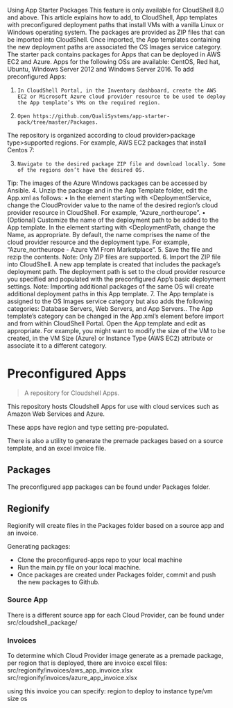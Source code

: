 Using App Starter Packages
This feature is only available for CloudShell 8.0 and above.
This article explains how to add, to CloudShell, App templates with preconfigured deployment paths that install VMs with a vanilla Linux or Windows operating system. The packages are provided as ZIP files that can be imported into CloudShell. Once imported, the App templates containing the new deployment paths are associated the OS Images service category.
The starter pack contains packages for Apps that can be deployed in AWS EC2 and Azure. Apps for the following OSs are available: CentOS, Red hat, Ubuntu, Windows Server 2012 and Windows Server 2016. 
To add preconfigured Apps: 
1.     In CloudShell Portal, in the Inventory dashboard, create the AWS EC2 or Microsoft Azure cloud provider resource to be used to deploy the App template’s VMs on the required region.
2.     Open https://github.com/QualiSystems/app-starter-pack/tree/master/Packages.
The repository is organized according to cloud provider>package type>supported regions.
For example, AWS EC2 packages that install Centos 7:
 
3.     Navigate to the desired package ZIP file and download locally. Some of the regions don’t have the desired OS.
Tip: The images of the Azure Windows packages can be accessed by Ansible.
4.      Unzip the package and in the App Template folder, edit the App.xml as follows:
•          In the element starting with <DeploymentService, change the CloudProvider value to the name of the desired region’s cloud provider resource in CloudShell. For example, “Azure_northeurope”.
•          (Optional) Customize the name of the deployment path to be added to the App template. In the element starting with <DeploymentPath, change the Name, as appropriate. By default, the name comprises the name of the cloud provider resource and the deployment type. For example, “Azure_northeurope - Azure VM From Marketplace”. 
5.    Save the file and rezip the contents.
Note: Only ZIP files are supported.
6.     Import the ZIP file into CloudShell.
A new app template is created that includes the package’s deployment path. The deployment path is set to the cloud provider resource you specified and populated with the preconfigured App’s basic deployment settings.
Note: Importing additional packages of the same OS will create additional deployment paths in this App template.
7.    The App template is assigned to the OS Images service category but also adds the following categories: Database Servers, Web Servers, and App Servers.. The App template’s category can be changed in the App.xml’s <Category> element before import and from within CloudShell Portal. Open the App template and edit as appropriate. For example, you might want to modify the size of the VM to be created, in the VM Size (Azure) or Instance Type (AWS EC2) attribute or associate it to a different category. 






# Preconfigured Apps
> A repository for Cloudshell Apps.

This repository hosts Cloudshell Apps for use with cloud services such
as Amazon Web Services and Azure.

These apps have region and type setting pre-populated.

There is also a utility to generate the premade packages based on a source 
template, and an excel invoice file.


## Packages

The preconfigured app packages can be found under Packages folder.


## Regionify

Regionify will create files in the Packages folder based on a source app
and an invoice.

Generating packages:
- Clone the preconfigured-apps repo to your local machine
- Run the main.py file on your local machine.
- Once packages are created under Packages folder, commit and push the new
  packages to Github.

### Source App

There is a different source app for each Cloud Provider, can be found 
under src/cloudshell_package/<Cloud Provider>

### Invoices

To determine which Cloud Provider image generate as a premade package, 
per region that is deployed, there are invoice excel files:
src/regionify/invoices/aws_app_invoice.xlsx
src/regionify/invoices/azure_app_invoice.xlsx

using this invoice you can specify:
region to deploy to
instance type/vm size
os





